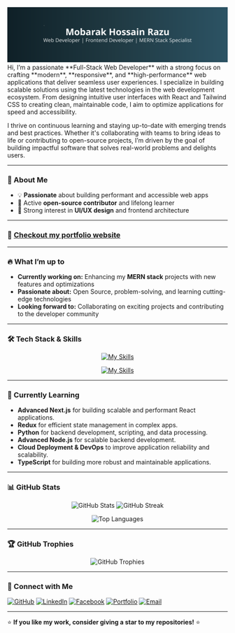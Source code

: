 <a target='_blank' href="https://www.linkedin.com/in/mdmhrz">
<img src="https://raw.githubusercontent.com/mdmhrz/portfolio-assets/refs/heads/main/banner.svg" />
</a>

<br>
Hi, I’m a passionate **Full-Stack Web Developer** with a strong focus on crafting **modern**, **responsive**, and **high-performance** web applications that deliver seamless user experiences. I specialize in building scalable solutions using the latest technologies in the web development ecosystem. From designing intuitive user interfaces with React and Tailwind CSS to creating clean, maintainable code, I aim to optimize applications for speed and accessibility.

I thrive on continuous learning and staying up-to-date with emerging trends and best practices. Whether it's collaborating with teams to bring ideas to life or contributing to open-source projects, I’m driven by the goal of building impactful software that solves real-world problems and delights users.


---

### 🚀 About Me
- 💡 **Passionate** about building performant and accessible web apps  
- 🌱 Active **open-source contributor** and lifelong learner  
- 🎨 Strong interest in **UI/UX design** and frontend architecture  

---

### 🔗 [Checkout my portfolio website](https://razu-portfolio.netlify.app/)  

---

### 🔥 What I’m up to  
- **Currently working on:** Enhancing my **MERN stack** projects with new features and optimizations  
- **Passionate about:** Open Source, problem-solving, and learning cutting-edge technologies  
- **Looking forward to:** Collaborating on exciting projects and contributing to the developer community  


---
### 🛠 Tech Stack & Skills

<p align="center">
  <a href="https://skillicons.dev">
    <img src="https://skillicons.dev/icons?i=html,css,js,react,nextjs,nodejs,express,mongodb,tailwind,bootstrap" alt="My Skills" />
  </a>
</p>
<p align="center">
  <a href="https://skillicons.dev">
    <img src="https://skillicons.dev/icons?i=vite,npm,firebase,vscode,git,github,vercel,netlify,figma,ai" alt="My Skills" />
  </a>
</p>


---



### 🌱 Currently Learning  
- **Advanced Next.js** for building scalable and performant React applications.  
- **Redux** for efficient state management in complex apps.  
- **Python** for backend development, scripting, and data processing.  
- **Advanced Node.js** for scalable backend development.  
- **Cloud Deployment & DevOps** to improve application reliability and scalability.  
- **TypeScript** for building more robust and maintainable applications. 
---

### 📊 GitHub Stats  

<p align="center">
  <img src="https://github-readme-stats.vercel.app/api?username=mdmhrz&show_icons=true&theme=dark" alt="GitHub Stats" height="180px"/>
  <img src="https://github-readme-streak-stats.herokuapp.com/?user=mdmhrz&theme=dark" alt="GitHub Streak" height="180px"/>
</p>

<p align="center">
  <img src="https://github-readme-stats.vercel.app/api/top-langs/?username=mdmhrz&layout=compact&theme=dark" alt="Top Languages" height="180px"/>
</p>

---

### 🏆 GitHub Trophies  
<p align="center">
  <img src="https://github-profile-trophy.vercel.app/?username=mdmhrz&theme=flat&row=1&column=7" alt="GitHub Trophies" />
</p>

---

### 🤝 Connect with Me  

[![GitHub](https://img.shields.io/badge/GitHub-181717?style=for-the-badge&logo=github&logoColor=white)](https://github.com/mdmhrz)
[![LinkedIn](https://img.shields.io/badge/LinkedIn-0077B5?style=for-the-badge&logo=linkedin&logoColor=white)](https://www.linkedin.com/in/mdmhrz)
[![Facebook](https://img.shields.io/badge/Facebook-1877F2?style=for-the-badge&logo=facebook&logoColor=white)](https://www.facebook.com/mdmhrz)
[![Portfolio](https://img.shields.io/badge/Portfolio-FF7139?style=for-the-badge&logo=Firefox-Browser&logoColor=white)](https://github.com/mdmhrz)
[![Email](https://img.shields.io/badge/Email-D14836?style=for-the-badge&logo=gmail&logoColor=white)](mailto:mdmobarakhossainrazu@gmail.com)

---

⭐ **If you like my work, consider giving a star to my repositories!** ⭐  
